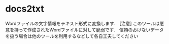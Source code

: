 # docs2txt
Wordファイルの文字情報をテキスト形式に変換します．
[注意]
このツールは悪意を持って作成されたWordファイルに対して脆弱です．
信頼のおけないデータを扱う場合は他のツールを利用するなどして各自工夫してください
